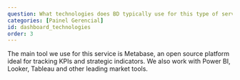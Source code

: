 ```yaml
---
question: What technologies does BD typically use for this type of service?
categories: [Painel Gerencial]
id: dashboard_technologies
order: 3
---
```


The main tool we use for this service is Metabase, an open source platform ideal for tracking KPIs and strategic indicators. We also work with Power BI, Looker, Tableau and other leading market tools.